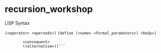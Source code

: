 # recursion_workshop

LISP Syntax

```(<operator> <operands>)```
```(define (<name> <formal_parameters>) <body>)```
```(if (<predicate>)
        <consequent>
        (<alternative>))```

